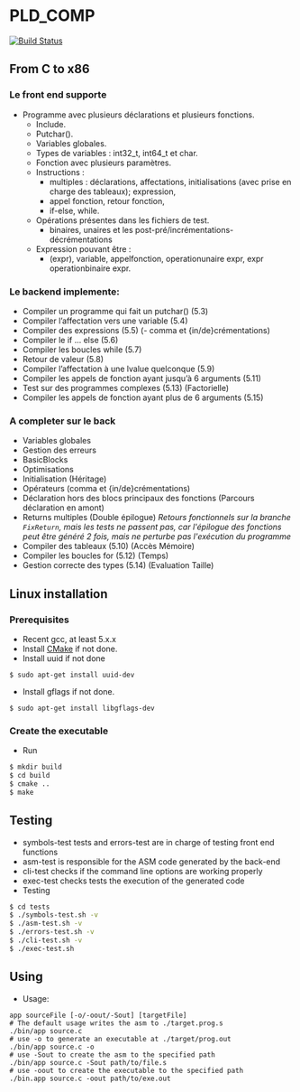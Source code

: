 # PLD_COMP
[![Build Status](https://travis-ci.org/heptastique/PLD_COMP.svg?branch=master)](https://travis-ci.org/heptastique/PLD_COMP)

## From C to x86

### Le front end supporte
- Programme avec plusieurs déclarations et plusieurs fonctions.
    - Include.
    - Putchar().
    - Variables globales.
    - Types de variables : int32_t, int64_t et char.
    - Fonction avec plusieurs paramètres.
    - Instructions : 
        - multiples : déclarations, affectations, initialisations (avec prise en charge des tableaux); expression,
        - appel fonction, retour fonction,
        - if-else,  while.
    - Opérations présentes dans les fichiers de test.
        - binaires, unaires et les post-pré/incrémentations-décrémentations
    - Expression pouvant être :
        - (expr), variable, appelfonction, operationunaire expr, expr operationbinaire expr. 
        
### Le backend implemente:

- Compiler un programme qui fait un putchar() (5.3)
- Compiler l’affectation vers une variable (5.4)
- Compiler des expressions (5.5) (- comma et {in/de}crémentations)
- Compiler le if ... else (5.6)
- Compiler les boucles while (5.7)
- Retour de valeur (5.8)
- Compiler l’affectation à une lvalue quelconque (5.9)
- Compiler les appels de fonction ayant jusqu’à 6 arguments (5.11)
- Test sur des programmes complexes (5.13) (Factorielle)
- Compiler les appels de fonction ayant plus de 6 arguments (5.15)

### A completer sur le back

- Variables globales
- Gestion des erreurs
- BasicBlocks
- Optimisations
- Initialisation (Héritage)
- Opérateurs (comma et {in/de}crémentations)
- Déclaration hors des blocs principaux des fonctions (Parcours déclaration en amont)
- Returns multiples (Double épilogue) _Retours fonctionnels sur la branche `FixReturn`, mais les tests ne passent pas, car l'épilogue des fonctions peut être généré 2 fois, mais ne perturbe pas l'exécution du programme_
- Compiler des tableaux (5.10) (Accès Mémoire)
- Compiler les boucles for (5.12) (Temps)
- Gestion correcte des types (5.14) (Evaluation Taille)

## Linux installation

### Prerequisites
- Recent gcc, at least 5.x.x
- Install [CMake](https://cmake.org/download/) if not done.
- Install uuid if not done
```
$ sudo apt-get install uuid-dev 
```
- Install gflags if not done.
```
$ sudo apt-get install libgflags-dev
```
### Create the executable
- Run
```bash
$ mkdir build
$ cd build
$ cmake ..
$ make
```

## Testing

- symbols-test tests and errors-test are in charge of testing front end functions
- asm-test is responsible for the ASM code generated by the back-end
- cli-test checks if the command line options are working properly
- exec-test checks tests the execution of the generated code
- Testing
```bash
$ cd tests
$ ./symbols-test.sh -v
$ ./asm-test.sh -v
$ ./errors-test.sh -v
$ ./cli-test.sh -v
$ ./exec-test.sh
```
## Using
- Usage:
```
app sourceFile [-o/-oout/-Sout] [targetFile]
# The default usage writes the asm to ./target.prog.s
./bin/app source.c
# use -o to generate an executable at ./target/prog.out
./bin/app source.c -o
# use -Sout to create the asm to the specified path
./bin/app source.c -Sout path/to/file.s
# use -oout to create the executable to the specified path
./bin.app source.c -oout path/to/exe.out
```
